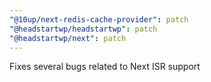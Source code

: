 ```yaml
---
"@10up/next-redis-cache-provider": patch
"@headstartwp/headstartwp": patch
"@headstartwp/next": patch
---
```


Fixes several bugs related to Next ISR support
